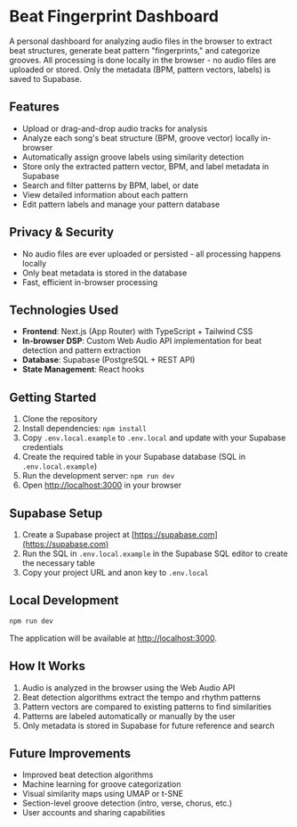 # Beat Fingerprint Dashboard

A personal dashboard for analyzing audio files in the browser to extract beat structures, generate beat pattern "fingerprints," and categorize grooves. All processing is done locally in the browser - no audio files are uploaded or stored. Only the metadata (BPM, pattern vectors, labels) is saved to Supabase.

## Features

- Upload or drag-and-drop audio tracks for analysis
- Analyze each song's beat structure (BPM, groove vector) locally in-browser
- Automatically assign groove labels using similarity detection
- Store only the extracted pattern vector, BPM, and label metadata in Supabase
- Search and filter patterns by BPM, label, or date
- View detailed information about each pattern
- Edit pattern labels and manage your pattern database

## Privacy & Security

- No audio files are ever uploaded or persisted - all processing happens locally
- Only beat metadata is stored in the database
- Fast, efficient in-browser processing

## Technologies Used

- **Frontend**: Next.js (App Router) with TypeScript + Tailwind CSS
- **In-browser DSP**: Custom Web Audio API implementation for beat detection and pattern extraction
- **Database**: Supabase (PostgreSQL + REST API)
- **State Management**: React hooks

## Getting Started

1. Clone the repository
2. Install dependencies: `npm install`
3. Copy `.env.local.example` to `.env.local` and update with your Supabase credentials
4. Create the required table in your Supabase database (SQL in `.env.local.example`)
5. Run the development server: `npm run dev`
6. Open [http://localhost:3000](http://localhost:3000) in your browser

## Supabase Setup

1. Create a Supabase project at [https://supabase.com](https://supabase.com)
2. Run the SQL in `.env.local.example` in the Supabase SQL editor to create the necessary table
3. Copy your project URL and anon key to `.env.local`

## Local Development

```bash
npm run dev
```

The application will be available at [http://localhost:3000](http://localhost:3000).

## How It Works

1. Audio is analyzed in the browser using the Web Audio API
2. Beat detection algorithms extract the tempo and rhythm patterns
3. Pattern vectors are compared to existing patterns to find similarities
4. Patterns are labeled automatically or manually by the user
5. Only metadata is stored in Supabase for future reference and search

## Future Improvements

- Improved beat detection algorithms
- Machine learning for groove categorization
- Visual similarity maps using UMAP or t-SNE
- Section-level groove detection (intro, verse, chorus, etc.)
- User accounts and sharing capabilities

